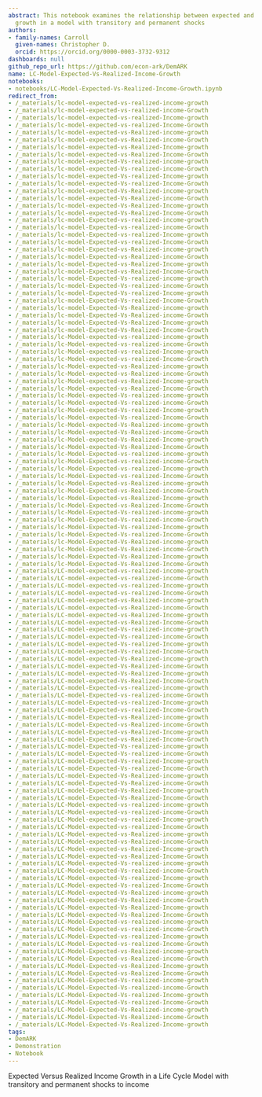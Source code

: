 ```yaml
---
abstract: This notebook examines the relationship between expected and actual income
  growth in a model with transitory and permanent shocks
authors:
- family-names: Carroll
  given-names: Christopher D.
  orcid: https://orcid.org/0000-0003-3732-9312
dashboards: null
github_repo_url: https://github.com/econ-ark/DemARK
name: LC-Model-Expected-Vs-Realized-Income-Growth
notebooks:
- notebooks/LC-Model-Expected-Vs-Realized-Income-Growth.ipynb
redirect_from:
- /_materials/lc-model-expected-vs-realized-income-growth
- /_materials/lc-model-expected-vs-realized-income-Growth
- /_materials/lc-model-expected-vs-realized-Income-growth
- /_materials/lc-model-expected-vs-realized-Income-Growth
- /_materials/lc-model-expected-vs-Realized-income-growth
- /_materials/lc-model-expected-vs-Realized-income-Growth
- /_materials/lc-model-expected-vs-Realized-Income-growth
- /_materials/lc-model-expected-vs-Realized-Income-Growth
- /_materials/lc-model-expected-Vs-realized-income-growth
- /_materials/lc-model-expected-Vs-realized-income-Growth
- /_materials/lc-model-expected-Vs-realized-Income-growth
- /_materials/lc-model-expected-Vs-realized-Income-Growth
- /_materials/lc-model-expected-Vs-Realized-income-growth
- /_materials/lc-model-expected-Vs-Realized-income-Growth
- /_materials/lc-model-expected-Vs-Realized-Income-growth
- /_materials/lc-model-expected-Vs-Realized-Income-Growth
- /_materials/lc-model-Expected-vs-realized-income-growth
- /_materials/lc-model-Expected-vs-realized-income-Growth
- /_materials/lc-model-Expected-vs-realized-Income-growth
- /_materials/lc-model-Expected-vs-realized-Income-Growth
- /_materials/lc-model-Expected-vs-Realized-income-growth
- /_materials/lc-model-Expected-vs-Realized-income-Growth
- /_materials/lc-model-Expected-vs-Realized-Income-growth
- /_materials/lc-model-Expected-vs-Realized-Income-Growth
- /_materials/lc-model-Expected-Vs-realized-income-growth
- /_materials/lc-model-Expected-Vs-realized-income-Growth
- /_materials/lc-model-Expected-Vs-realized-Income-growth
- /_materials/lc-model-Expected-Vs-realized-Income-Growth
- /_materials/lc-model-Expected-Vs-Realized-income-growth
- /_materials/lc-model-Expected-Vs-Realized-income-Growth
- /_materials/lc-model-Expected-Vs-Realized-Income-growth
- /_materials/lc-model-Expected-Vs-Realized-Income-Growth
- /_materials/lc-Model-expected-vs-realized-income-growth
- /_materials/lc-Model-expected-vs-realized-income-Growth
- /_materials/lc-Model-expected-vs-realized-Income-growth
- /_materials/lc-Model-expected-vs-realized-Income-Growth
- /_materials/lc-Model-expected-vs-Realized-income-growth
- /_materials/lc-Model-expected-vs-Realized-income-Growth
- /_materials/lc-Model-expected-vs-Realized-Income-growth
- /_materials/lc-Model-expected-vs-Realized-Income-Growth
- /_materials/lc-Model-expected-Vs-realized-income-growth
- /_materials/lc-Model-expected-Vs-realized-income-Growth
- /_materials/lc-Model-expected-Vs-realized-Income-growth
- /_materials/lc-Model-expected-Vs-realized-Income-Growth
- /_materials/lc-Model-expected-Vs-Realized-income-growth
- /_materials/lc-Model-expected-Vs-Realized-income-Growth
- /_materials/lc-Model-expected-Vs-Realized-Income-growth
- /_materials/lc-Model-expected-Vs-Realized-Income-Growth
- /_materials/lc-Model-Expected-vs-realized-income-growth
- /_materials/lc-Model-Expected-vs-realized-income-Growth
- /_materials/lc-Model-Expected-vs-realized-Income-growth
- /_materials/lc-Model-Expected-vs-realized-Income-Growth
- /_materials/lc-Model-Expected-vs-Realized-income-growth
- /_materials/lc-Model-Expected-vs-Realized-income-Growth
- /_materials/lc-Model-Expected-vs-Realized-Income-growth
- /_materials/lc-Model-Expected-vs-Realized-Income-Growth
- /_materials/lc-Model-Expected-Vs-realized-income-growth
- /_materials/lc-Model-Expected-Vs-realized-income-Growth
- /_materials/lc-Model-Expected-Vs-realized-Income-growth
- /_materials/lc-Model-Expected-Vs-realized-Income-Growth
- /_materials/lc-Model-Expected-Vs-Realized-income-growth
- /_materials/lc-Model-Expected-Vs-Realized-income-Growth
- /_materials/lc-Model-Expected-Vs-Realized-Income-growth
- /_materials/lc-Model-Expected-Vs-Realized-Income-Growth
- /_materials/LC-model-expected-vs-realized-income-growth
- /_materials/LC-model-expected-vs-realized-income-Growth
- /_materials/LC-model-expected-vs-realized-Income-growth
- /_materials/LC-model-expected-vs-realized-Income-Growth
- /_materials/LC-model-expected-vs-Realized-income-growth
- /_materials/LC-model-expected-vs-Realized-income-Growth
- /_materials/LC-model-expected-vs-Realized-Income-growth
- /_materials/LC-model-expected-vs-Realized-Income-Growth
- /_materials/LC-model-expected-Vs-realized-income-growth
- /_materials/LC-model-expected-Vs-realized-income-Growth
- /_materials/LC-model-expected-Vs-realized-Income-growth
- /_materials/LC-model-expected-Vs-realized-Income-Growth
- /_materials/LC-model-expected-Vs-Realized-income-growth
- /_materials/LC-model-expected-Vs-Realized-income-Growth
- /_materials/LC-model-expected-Vs-Realized-Income-growth
- /_materials/LC-model-expected-Vs-Realized-Income-Growth
- /_materials/LC-model-Expected-vs-realized-income-growth
- /_materials/LC-model-Expected-vs-realized-income-Growth
- /_materials/LC-model-Expected-vs-realized-Income-growth
- /_materials/LC-model-Expected-vs-realized-Income-Growth
- /_materials/LC-model-Expected-vs-Realized-income-growth
- /_materials/LC-model-Expected-vs-Realized-income-Growth
- /_materials/LC-model-Expected-vs-Realized-Income-growth
- /_materials/LC-model-Expected-vs-Realized-Income-Growth
- /_materials/LC-model-Expected-Vs-realized-income-growth
- /_materials/LC-model-Expected-Vs-realized-income-Growth
- /_materials/LC-model-Expected-Vs-realized-Income-growth
- /_materials/LC-model-Expected-Vs-realized-Income-Growth
- /_materials/LC-model-Expected-Vs-Realized-income-growth
- /_materials/LC-model-Expected-Vs-Realized-income-Growth
- /_materials/LC-model-Expected-Vs-Realized-Income-growth
- /_materials/LC-model-Expected-Vs-Realized-Income-Growth
- /_materials/LC-Model-expected-vs-realized-income-growth
- /_materials/LC-Model-expected-vs-realized-income-Growth
- /_materials/LC-Model-expected-vs-realized-Income-growth
- /_materials/LC-Model-expected-vs-realized-Income-Growth
- /_materials/LC-Model-expected-vs-Realized-income-growth
- /_materials/LC-Model-expected-vs-Realized-income-Growth
- /_materials/LC-Model-expected-vs-Realized-Income-growth
- /_materials/LC-Model-expected-vs-Realized-Income-Growth
- /_materials/LC-Model-expected-Vs-realized-income-growth
- /_materials/LC-Model-expected-Vs-realized-income-Growth
- /_materials/LC-Model-expected-Vs-realized-Income-growth
- /_materials/LC-Model-expected-Vs-realized-Income-Growth
- /_materials/LC-Model-expected-Vs-Realized-income-growth
- /_materials/LC-Model-expected-Vs-Realized-income-Growth
- /_materials/LC-Model-expected-Vs-Realized-Income-growth
- /_materials/LC-Model-expected-Vs-Realized-Income-Growth
- /_materials/LC-Model-Expected-vs-realized-income-growth
- /_materials/LC-Model-Expected-vs-realized-income-Growth
- /_materials/LC-Model-Expected-vs-realized-Income-growth
- /_materials/LC-Model-Expected-vs-realized-Income-Growth
- /_materials/LC-Model-Expected-vs-Realized-income-growth
- /_materials/LC-Model-Expected-vs-Realized-income-Growth
- /_materials/LC-Model-Expected-vs-Realized-Income-growth
- /_materials/LC-Model-Expected-vs-Realized-Income-Growth
- /_materials/LC-Model-Expected-Vs-realized-income-growth
- /_materials/LC-Model-Expected-Vs-realized-income-Growth
- /_materials/LC-Model-Expected-Vs-realized-Income-growth
- /_materials/LC-Model-Expected-Vs-realized-Income-Growth
- /_materials/LC-Model-Expected-Vs-Realized-income-growth
- /_materials/LC-Model-Expected-Vs-Realized-income-Growth
- /_materials/LC-Model-Expected-Vs-Realized-Income-growth
tags:
- DemARK
- Demonstration
- Notebook
---
```


Expected Versus Realized Income Growth in a Life Cycle Model with transitory and permanent shocks to income
